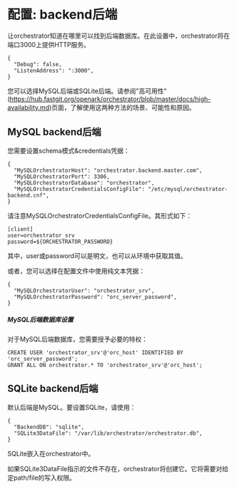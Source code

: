 # 配置: backend后端

让orchestrator知道在哪里可以找到后端数据库。在此设置中，orchestrator将在端口3000上提供HTTP服务。

    {
      "Debug": false,
      "ListenAddress": ":3000",
    }

您可以选择MySQL后端或SQLite后端。请参阅"高可用性"(https://hub.fastgit.org/openark/orchestrator/blob/master/docs/high-availability.md)页面，了解使用这两种方法的场景、可能性和原因。

## MySQL backend后端

您需要设置schema模式&credentials凭据：

    {
      "MySQLOrchestratorHost": "orchestrator.backend.master.com",
      "MySQLOrchestratorPort": 3306,
      "MySQLOrchestratorDatabase": "orchestrator",
      "MySQLOrchestratorCredentialsConfigFile": "/etc/mysql/orchestrator-backend.cnf",
    }

请注意MySQLOrchestratorCredentialsConfigFile。其形式如下：

    [client]
    user=orchestrator_srv
    password=${ORCHESTRATOR_PASSWORD}

其中，user或password可以是明文，也可以从环境中获取其值。

或者，您可以选择在配置文件中使用纯文本凭据：

    {
      "MySQLOrchestratorUser": "orchestrator_srv",
      "MySQLOrchestratorPassword": "orc_server_password",
    }

##### MySQL后端数据库设置

对于MySQL后端数据库，您需要授予必要的特权：

    CREATE USER 'orchestrator_srv'@'orc_host' IDENTIFIED BY 'orc_server_password';
    GRANT ALL ON orchestrator.* TO 'orchestrator_srv'@'orc_host';

## SQLite backend后端

默认后端是MySQL。要设置SQLite，请使用：

    {
      "BackendDB": "sqlite",
      "SQLite3DataFile": "/var/lib/orchestrator/orchestrator.db",  
    }

SQLite嵌入在orchestrator中。

如果SQLite3DataFile指示的文件不存在，orchestrator将创建它。它将需要对给定path/file的写入权限。

